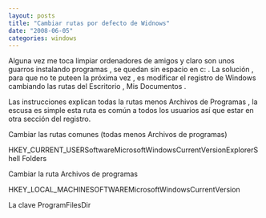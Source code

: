 ```yaml
---
layout: posts
title: "Cambiar rutas por defecto de Widnows"
date: "2008-06-05"
categories: windows
---
```


Alguna vez me toca limpiar ordenadores de amigos y claro son unos guarros instalando programas , se quedan sin espacio en c: . La solución , para que no te puteen la próxima vez , es modificar el registro de Windows cambiando las rutas del Escritorio , Mis Documentos .

Las instrucciones explican todas la rutas menos Archivos de Programas , la escusa es simple esta ruta es común a todos los usuarios así que estar en otra sección del registro.

Cambiar las rutas comunes (todas menos Archivos de programas)

HKEY\_CURRENT\_USERSoftwareMicrosoftWindowsCurrentVersionExplorerShell Folders

Cambiar la ruta Archivos de programas

HKEY\_LOCAL\_MACHINESOFTWAREMicrosoftWindowsCurrentVersion

La clave ProgramFilesDir

